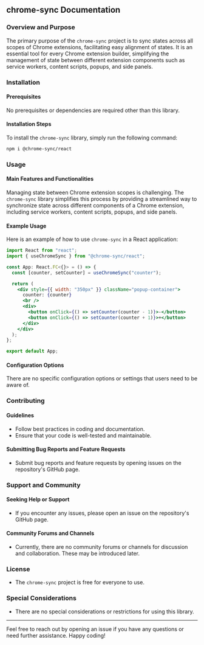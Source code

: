 ## chrome-sync Documentation

### Overview and Purpose

The primary purpose of the `chrome-sync` project is to sync states across all scopes of Chrome extensions, facilitating easy alignment of states. It is an essential tool for every Chrome extension builder, simplifying the management of state between different extension components such as service workers, content scripts, popups, and side panels.

### Installation

#### Prerequisites

No prerequisites or dependencies are required other than this library.

#### Installation Steps

To install the `chrome-sync` library, simply run the following command:

```bash
npm i @chrome-sync/react
```

### Usage

#### Main Features and Functionalities

Managing state between Chrome extension scopes is challenging. The `chrome-sync` library simplifies this process by providing a streamlined way to synchronize state across different components of a Chrome extension, including service workers, content scripts, popups, and side panels.

#### Example Usage

Here is an example of how to use `chrome-sync` in a React application:

```jsx
import React from "react";
import { useChromeSync } from "@chrome-sync/react";

const App: React.FC<{}> = () => {
  const [counter, setCounter] = useChromeSync("counter");

  return (
    <div style={{ width: "350px" }} className="popup-container">
      counter: {counter}
      <br />
      <div>
        <button onClick={() => setCounter(counter - 1)}>-</button>
        <button onClick={() => setCounter(counter + 1)}>+</button>
      </div>
    </div>
  );
};

export default App;
```

#### Configuration Options

There are no specific configuration options or settings that users need to be aware of.

### Contributing

#### Guidelines

- Follow best practices in coding and documentation.
- Ensure that your code is well-tested and maintainable.

#### Submitting Bug Reports and Feature Requests

- Submit bug reports and feature requests by opening issues on the repository's GitHub page.

### Support and Community

#### Seeking Help or Support

- If you encounter any issues, please open an issue on the repository's GitHub page.

#### Community Forums and Channels

- Currently, there are no community forums or channels for discussion and collaboration. These may be introduced later.

### License

- The `chrome-sync` project is free for everyone to use.

### Special Considerations

- There are no special considerations or restrictions for using this library.

---

Feel free to reach out by opening an issue if you have any questions or need further assistance. Happy coding!
